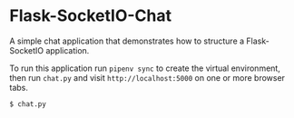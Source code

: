 Flask-SocketIO-Chat
===================

A simple chat application that demonstrates how to structure a Flask-SocketIO application.

To run this application run `pipenv sync` to create the virtual environment, then run `chat.py` and visit `http://localhost:5000` on one or more browser tabs.

    $ chat.py
